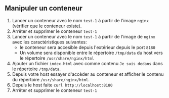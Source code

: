 ## Manipuler un conteneur

1. Lancer un conteneur avec le nom ```test-1``` à partir de l'image ```nginx``` (vérifier que le conteneur existe).
2. Arrêter et supprimer le conteneur ```test-1```
3. Lancer un conteneur avec le nom ```test-1``` à partir de l'image de ```nginx``` avec les caractéristiques suivantes:
     * le conteneur sera accesible depuis l'extérieur depuis le port ```8180```
     * Un volume sera disponible entre le répertoire ```/tmp/data``` du host vers le répertoire ```/usr/share/nginx/html```
4. Ajouter un fichier ```index.html``` avec comme contenu ```Je suis dedans``` dans le répertoire ```/tmp/data```.
5. Depuis votre host essayer d'accèder au conteneur et afficher le contenu du répertoire ```/usr/share/nginx/html```.
6. Depuis le host faite ```curl http://localhost:8180```
7. Arrêter et supprimer le conteneur ```test-1```